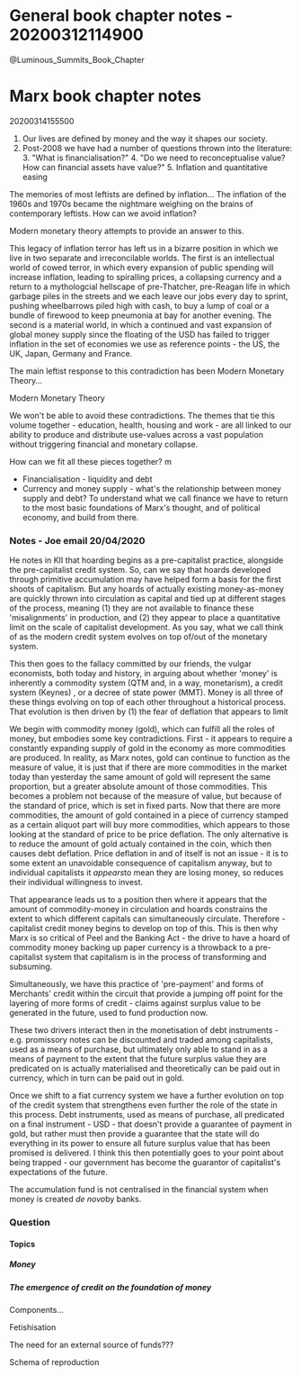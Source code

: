 General book chapter notes - 20200312114900
========================================
@Luminous_Summits_Book_Chapter


# Marx book chapter notes
20200314155500

1. Our lives are defined by money and the way it shapes our society.
2. Post-2008 we have had a number of questions thrown into the literature:
    3. "What is financialisation?"
    4. "Do we need to reconceptualise value? How can financial assets have value?"
    5. Inflation and quantitative easing

The memories of most leftists are defined by inflation…
The inflation of the 1960s and 1970s became the nightmare weighing on the brains of contemporary leftists. How can we avoid inflation?

Modern monetary theory attempts to provide an answer to this.

This legacy of inflation terror has left us in a bizarre position in which we live in two separate and irreconcilable worlds. The first is an intellectual world of cowed terror, in which every expansion of public spending will increase inflation, leading to spiralling prices, a collapsing currency and a return to a mythologcial hellscape of pre-Thatcher, pre-Reagan life in which garbage piles in the streets and we each leave our jobs every day to sprint, pushing wheelbarrows piled high with cash, to buy a lump of coal or a bundle of firewood to keep pneumonia at bay for another evening. The second is a material world, in which a continued and vast expansion of global money supply since the floating of the USD has failed to trigger inflation in the set of economies we use as reference points - the US, the UK, Japan, Germany and France.

The main leftist response to this contradiction has been Modern Monetary Theory…

Modern Monetary Theory

We won't be able to avoid these contradictions. The themes that tie this volume together - education, health, housing and work - are all linked to our ability to produce and distribute use-values across a vast population without triggering financial and monetary collapse.

How can we fit all these pieces together?
m
- Financialisation - liquidity and debt
- Currency and money supply - what's the relationship between money supply and debt?
To understand what we call finance we have to return to the most basic foundations of Marx's thought, and of political economy, and build from there.


### Notes - Joe email 20/04/2020

He notes in KII that hoarding begins as a pre-capitalist practice, alongside the pre-capitalist credit system. So, can we say that hoards developed through primitive accumulation may have helped form a basis for the first shoots of capitalism. But any hoards of actually existing money-as-money are quickly thrown into circulation as capital and tied up at different stages of the process, meaning (1) they are not available to finance these 'misalignments' in production, and (2) they appear to place a quantitative limit on the scale of capitalist development. As you say, what we call think of as the modern credit system evolves on top of/out of the monetary system.

This then goes to the fallacy committed by our friends, the vulgar economists, both today and history, in arguing about whether 'money' is inherently a commodity system (QTM and, in a way, monetarism), a credit system (Keynes) , or a decree of state power (MMT). Money is all three of these things evolving on top of each other throughout a historical process. That evolution is then driven by (1) the fear of deflation that appears to limit 

We begin with commodity money (gold), which can fulfill all the roles of money, but embodies some key contradictions. First - it appears to require a constantly expanding supply of gold in the economy as more commodities are produced. In reality, as Marx notes, gold can continue to function as the measure of value, it is just that if there are more commodities in the market today than yesterday the same amount of gold will represent the same proportion, but a greater absolute amount of those commodities. This becomes a problem not because of the measure of value, but because of the standard of price, which is set in fixed parts. Now that there are more commodities, the amount of gold contained in a piece of currency stamped as a certain aliquot part will buy more commodities, which appears to those looking at the standard of price to be price deflation. The only alternative is to reduce the amount of gold actualy contained in the coin, which then causes debt deflation. Price deflation in and of itself is not an issue - it is to some extent an unavoidable consequence of capitalism anyway, but to individual capitalists it *appears*to mean they are losing money, so reduces their individual willingness to invest.

That appearance leads us to a position then where it appears that the amount of commodity-money in circulation and hoards constrains the extent to which different capitals can simultaneously circulate. Therefore - capitalist credit money begins to develop on top of this. This is then why Marx is so critical of Peel and the Banking Act - the drive to have a hoard of commodity money backing up paper currency is a throwback to a pre-capitalist system that capitalism is in the process of transforming and subsuming.

Simultaneously, we have this practice of 'pre-payment' and forms of Merchants' credit within the circuit that provide a jumping off point for the layering of more forms of credit - claims against surplus value to be generated in the future, used to fund production now.

These two drivers interact then in the monetisation of debt instruments - e.g. promissory notes can be discounted and traded among capitalists, used as a means of purchase, but ultimately only able to stand in as a means of payment to the extent that the future surplus value they are predicated on is actually materialised and theoretically can be paid out in currency, which in turn can be paid out in gold.

Once we shift to a fiat currency system we have a further evolution on top of the credit system that strengthens even further the role of the state in this process. Debt instruments, used as means of purchase, all predicated on a final instrument - USD - that doesn't provide a guarantee of payment in gold, but rather must then provide a guarantee that the state will do everything in its power to ensure all future surplus value that has been promised is delivered. I think this then potentially goes to your point about being trapped - our government has become the guarantor of capitalist's expectations of the future.

The accumulation fund is not centralised in the financial system when money is created *de novo*by banks.



### Question


#### Topics

##### Money

##### The emergence of credit on the foundation of money


Components...

Fetishisation

The need for an external source of funds???

Schema of reproduction 
